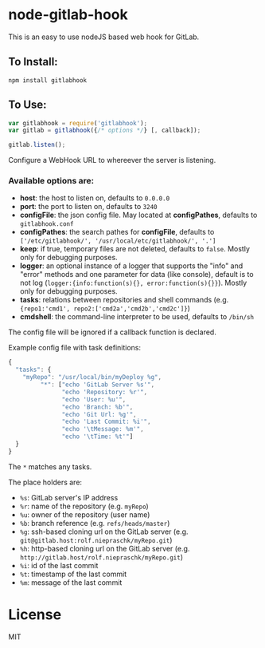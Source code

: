 # node-gitlab-hook

This is an easy to use nodeJS based web hook for GitLab.

## To Install:
```
npm install gitlabhook
```

## To Use:

```javascript
var gitlabhook = require('gitlabhook');
var gitlab = gitlabhook({/* options */} [, callback]);

gitlab.listen();
```

Configure a WebHook URL to whereever the server is listening.

### Available options are:

* **host**: the host to listen on, defaults to `0.0.0.0`
* **port**: the port to listen on, defaults to `3240`
* **configFile**: the json config file. May located at **configPathes**, defaults to `gitlabhook.conf`
* **configPathes**: the search pathes for **configFile**, defaults to `['/etc/gitlabhook/', '/usr/local/etc/gitlabhook/', '.']`
* **keep**: if true, temporary files are not deleted, defaults to `false`. Mostly only for debugging purposes.
* **logger**: an optional instance of a logger that supports the "info" and "error" methods and one parameter for data (like console), default is to not log (`logger:{info:function(s){}, error:function(s){}}`). Mostly only for debugging purposes.
* **tasks**: relations between repositories and shell commands (e.g. `{repo1:'cmd1', repo2:['cmd2a','cmd2b','cmd2c']}`)
* **cmdshell**: the command-line interpreter to be used, defaults to `/bin/sh`

The config file will be ignored if a callback function is declared.

Example config file with task definitions:

```javascript
{
  "tasks": {
    "myRepo": "/usr/local/bin/myDeploy %g",
         "*": ["echo 'GitLab Server %s'",
               "echo 'Repository: %r'",
               "echo 'User: %u'",
               "echo 'Branch: %b'",
               "echo 'Git Url: %g'",
               "echo 'Last Commit: %i'",
               "echo '\tMessage: %m'",
               "echo '\tTime: %t'"]
  }
}
```
The `*` matches any tasks.

The place holders are:

* `%s`: GitLab server's IP address
* `%r`: name of the repository (e.g. `myRepo`)
* `%u`: owner of the repository (user name)
* `%b`: branch reference (e.g. `refs/heads/master`)
* `%g`: ssh-based cloning url on the GitLab server (e.g. `git@gitlab.host:rolf.niepraschk/myRepo.git`)
* `%h`: http-based cloning url on the GitLab server (e.g. `http://gitlab.host/rolf.niepraschk/myRepo.git`)
* `%i`: id of the last commit
* `%t`: timestamp of the last commit
* `%m`: message of the last commit

# License

MIT
